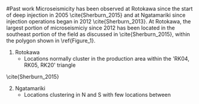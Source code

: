 #Past work
Microseismicity has been observed at Rotokawa since the start of deep injection in 2005 \cite{Sherburn_2015} and at Ngatamariki since injection operations began in 2012 \cite{Sherburn_2013}. At Rotokawa, the largest portion of microseismiciy since 2012 has been located in the southeast portion of the field as discussed in \cite{Sherburn_2015}, within the polygon shown in \ref{Figure_1}.

1. Rotokawa
    * Locations normally cluster in the production area within the 'RK04, RK05, RK20' triangle

\cite{Sherburn_2015}

2. Ngatamariki
    * Locations clustering in N and S with few locations between
